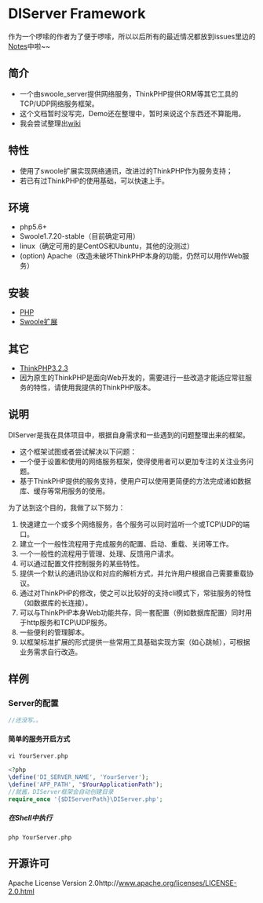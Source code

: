 DIServer Framework
=======================
作为一个啰嗦的作者为了便于啰嗦，所以以后所有的最近情况都放到issues里边的[Notes](https://github.com/szyhf/DIServer/issues/6)中啦~~

## 简介

+ 一个由swoole_server提供网络服务，ThinkPHP提供ORM等其它工具的TCP/UDP网络服务框架。
+ 这个文档暂时没写完，Demo还在整理中，暂时来说这个东西还不算能用。
+ 我会尝试整理出[wiki](https://github.com/szyhf/DIServer-Framework/wiki)

## 特性

- 使用了swoole扩展实现网络通讯，改进过的ThinkPHP作为服务支持；
- 若已有过ThinkPHP的使用基础，可以快速上手。

## 环境

- php5.6+ 
- Swoole1.7.20-stable（目前确定可用）
- linux（确定可用的是CentOS和Ubuntu，其他的没测过）
- (option) Apache（改造未破坏ThinkPHP本身的功能，仍然可以用作Web服务）

## 安装

- [PHP](https://github.com/php/php-src)
- [Swoole扩展](https://github.com/swoole/swoole-src)

## 其它

- [ThinkPHP3.2.3](https://github.com/liu21st/thinkphp)
- 因为原生的ThinkPHP是面向Web开发的，需要进行一些改造才能适应常驻服务的特性，请使用我提供的ThinkPHP版本。

## 说明

DIServer是我在具体项目中，根据自身需求和一些遇到的问题整理出来的框架。

- 这个框架试图或者尝试解决以下问题：
- 一个便于设置和使用的网络服务框架，使得使用者可以更加专注的关注业务问题。
- 基于ThinkPHP提供的服务支持，使用户可以使用更简便的方法完成诸如数据库、缓存等常用服务的使用。

为了达到这个目的，我做了以下努力：

1. 快速建立一个或多个网络服务，各个服务可以同时监听一个或TCP\UDP的端口。
1. 建立一个一般性流程用于完成服务的配置、启动、重载、关闭等工作。
1. 一个一般性的流程用于管理、处理、反馈用户请求。
1. 可以通过配置文件控制服务的某些特性。
1. 提供一个默认的通讯协议和对应的解析方式，并允许用户根据自己需要重载协议。
1. 通过对ThinkPHP的修改，使之可以比较好的支持cli模式下，常驻服务的特性（如数据库的长连接）。
1. 可以与ThinkPHP本身Web功能共存，同一套配置（例如数据库配置）同时用于http服务和TCP\UDP服务。
1. 一些便利的管理脚本。
1. 以框架标准扩展的形式提供一些常用工具基础实现方案（如心跳帧），可根据业务需求自行改造。

## 样例

### Server的配置

```php
//还没写。。

```
#### 简单的服务开启方式
```php
vi YourServer.php

<?php
\define('DI_SERVER_NAME', 'YourServer');
\define('APP_PATH', "$YourApplicationPath");
//就酱，DIServer框架会自动创建目录
require_once '{$DIServerPath}\DIServer.php';
```
##### 在Shell中执行
```shell
php YourServer.php
```

## 开源许可
Apache License Version 2.0http://www.apache.org/licenses/LICENSE-2.0.html
